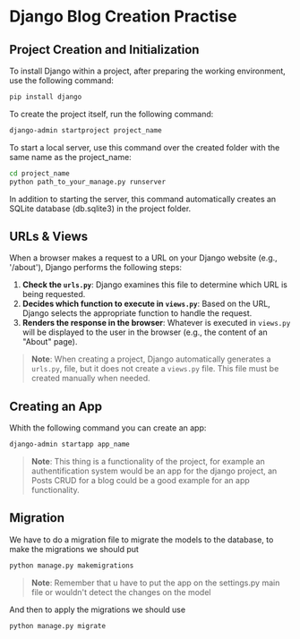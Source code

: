 # Django Blog Creation Practise

## Project Creation and Initialization

To install Django within a project, after preparing the working environment, use the following command:

```bash
pip install django
```

To create the project itself, run the following command:

```bash
django-admin startproject project_name
```
To start a local server, use this command over the created folder with the same name as the project_name:

```bash
cd project_name
python path_to_your_manage.py runserver
```

In addition to starting the server, this command automatically creates an SQLite database (db.sqlite3) in the project folder.

## URLs & Views

When a browser makes a request to a URL on your Django website (e.g., '/about'), Django performs the following steps:

1. **Check the `urls.py`**: Django examines this file to determine which URL is being requested.
2. **Decides which function to execute in `views.py`**: Based on the URL, Django selects the appropriate function to handle the request.
3. **Renders the response in the browser**: Whatever is executed in `views.py` will be displayed to the user in the browser (e.g., the content of an "About" page).


> **Note**: When creating a project, Django automatically generates a `urls.py`, file, but it does not create a `views.py` file. This file must be created manually when needed.

## Creating an App

Whith the following command you can create an app: 

```bash
django-admin startapp app_name
```

> **Note**: This thing is a functionality of the project, for example an authentification system would be an app for the django project, an Posts CRUD for a blog could be a good example for an app functionality.

## Migration

We have to do a migration file to migrate the models to the database, to make the migrations we should put

```bash
python manage.py makemigrations
```

> **Note**: Remember that u have to put the app on the settings.py main file or wouldn't detect the changes on the model

And then to apply the migrations we should use

```bash
python manage.py migrate
```